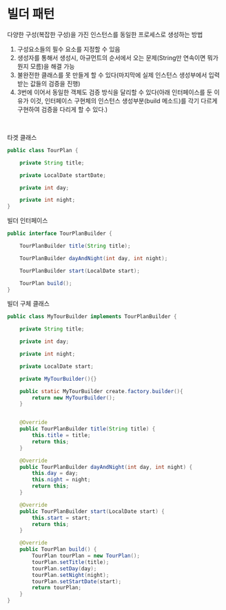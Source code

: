 빌더 패턴
===

다양한 구성(복잡한 구성)을 가진 인스턴스를 동일한 프로세스로 생성하는 방법

1. 구성요소들의 필수 요소를 지정할 수 있음
2. 생성자를 통해서 생성시, 아규먼트의 순서에서 오는 문제(String만 연속이면 뭐가 뭔지 모름)을 해결 가능
3. 불완전한 클래스를 못 만들게 할 수 있다(마지막에 실제 인스턴스 생성부에서 입력받는 값들의 검증을 진행)
4. 3번에 이어서 동일한 객체도 검증 방식을 달리할 수 있다(아래 인터페이스를 둔 이유가 이것, 인터페이스 구현체의 인스턴스 생성부분(build 메소드)를 각기 다르게 구현하여 검증을 다리게 할 수 있다.)


<br>

타겟 클래스
```java
public class TourPlan {

    private String title;

    private LocalDate startDate;

    private int day;

    private int night;
}
```

빌더 인터페이스
```java
public interface TourPlanBuilder {

    TourPlanBuilder title(String title);

    TourPlanBuilder dayAndNight(int day, int night);

    TourPlanBuilder start(LocalDate start);

    TourPlan build();
}
```

빌더 구체 클래스
```java
public class MyTourBuilder implements TourPlanBuilder {

    private String title;

    private int day;

    private int night;

    private LocalDate start;

    private MyTourBuilder(){}

    public static MyTourBuilder create.factory.builder(){
        return new MyTourBuilder();
    }


    @Override
    public TourPlanBuilder title(String title) {
        this.title = title;
        return this;
    }

    @Override
    public TourPlanBuilder dayAndNight(int day, int night) {
        this.day = day;
        this.night = night;
        return this;
    }

    @Override
    public TourPlanBuilder start(LocalDate start) {
        this.start = start;
        return this;
    }

    @Override
    public TourPlan build() {
        TourPlan tourPlan = new TourPlan();
        tourPlan.setTitle(title);
        tourPlan.setDay(day);
        tourPlan.setNight(night);
        tourPlan.setStartDate(start);
        return tourPlan;
    }
}
```
 